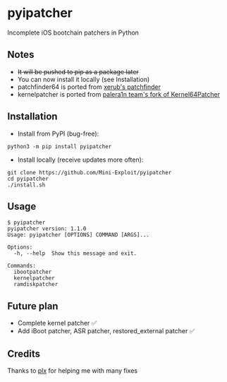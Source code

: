 # pyipatcher
Incomplete iOS bootchain patchers in Python
## Notes
* ~~It will be pushed to pip as a package later~~
* You can now install it locally (see Installation)
* patchfinder64 is ported from [xerub's patchfinder](https://github.com/xerub/patchfinder64)
* kernelpatcher is ported from [palera1n team's fork of Kernel64Patcher](https://github.com/palera1n/Kernel64Patcher)
## Installation
* Install from PyPI (bug-free):
```
python3 -m pip install pyipatcher
```
* Install locally (receive updates more often):
```
git clone https://github.com/Mini-Exploit/pyipatcher
cd pyipatcher
./install.sh
```
## Usage
```
$ pyipatcher
pyipatcher version: 1.1.0
Usage: pyipatcher [OPTIONS] COMMAND [ARGS]...

Options:
  -h, --help  Show this message and exit.

Commands:
  ibootpatcher
  kernelpatcher
  ramdiskpatcher

```
## Future plan
* Complete kernel patcher ✅ 
* Add iBoot patcher, ASR patcher, restored_external patcher  ✅ 
## Credits
Thanks to [plx](https://github.com/justtryingthingsout) for helping me with many fixes
